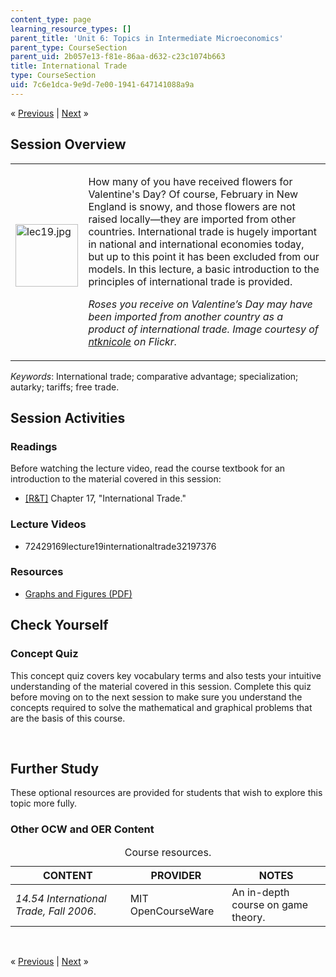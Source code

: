 ```yaml
---
content_type: page
learning_resource_types: []
parent_title: 'Unit 6: Topics in Intermediate Microeconomics'
parent_type: CourseSection
parent_uid: 2b057e13-f81e-86aa-d632-c23c1074b663
title: International Trade
type: CourseSection
uid: 7c6e1dca-9e9d-7e00-1941-647141088a9a
---
```

<p class="sc_nav">&laquo; <a class="sc_prev" href="./resolveuid/9af143892f78d160e3b7064bcdef0053">Previous</a> | <a class="sc_next" href="./resolveuid/eb20a38656314e616324268b98c9df1d">Next</a> &raquo;</p>
<h2 class="subhead">Session Overview</h2>
<table class="sc_overview">
    <tbody>
        <tr>
            <td><img src="./resolveuid/21bb9b2a2ef8639becdef55d73df07be" alt="lec19.jpg" width="100" height="100" />&nbsp;</td>
            <td>
            <p>How many of you have received flowers for Valentine's Day? Of course, February in New England is snowy, and those flowers are not raised locally&mdash;they are imported from other countries. International trade is hugely important in national and international economies today, but up to this point it has been excluded from our models. In this lecture, a basic introduction to the principles of international trade is provided.</p>
            <p class="instruction"><em>Roses you receive on Valentine&rsquo;s Day may have been imported from another country as a product of international trade. Image courtesy of <a href="http://www.flickr.com/photos/ntknicole/2509289031/">ntknicole</a> on Flickr.</em></p>
            </td>
        </tr>
    </tbody>
</table>
<p><em>Keywords</em>: International trade; comparative advantage; specialization; autarky; tariffs; free trade.</p>
<h2 class="subhead">Session Activities</h2>
<h3 class="subsubhead">Readings</h3>
<p>Before watching the lecture video, read the course textbook for an introduction to the material covered in this session:</p>
<ul class="arrow">
    <li><a href="./resolveuid/8abb293b49d8047a3f3674bfa02e78f7#_R_T_">[R&amp;T]</a> Chapter 17, &quot;International Trade.&quot;</li>
</ul>
<h3 class="subsubhead">Lecture Videos</h3>
<ul class="arrow">
    <li>72429169lecture19internationaltrade32197376</li>
</ul>
<h3 class="subsubhead">Resources</h3>
<ul class="arrow">
    <li><a href="./resolveuid/140751ff9fe6eb2976df6d6c5942fa7d">Graphs and Figures (PDF)</a></li>
</ul>
<h2 class="subhead">Check Yourself</h2>
<h3 class="subsubhead">Concept Quiz</h3>
<p>This concept quiz covers key vocabulary terms and also tests your intuitive understanding of the material covered in this session. Complete this quiz before moving on to the next session to make sure you understand the concepts required to solve the mathematical and graphical problems that are the basis of this course.</p>
<div id="quizArea">&nbsp;</div>
<script type="text/javascript" src="/scripts/jquery-1.3.2.min.js"></script> <script type="text/javascript" src="/scripts/jQuizMe-uncompressed.js"></script> <script type="text/javascript">

$( function($){
	var quizMulti = {
    multiList: [
	{
        ques: "Assume two countries, Country 1 and Country 2, are producing only two goods, apples and oranges. The opportunity cost of producing an apple is higher in Country 1. Which country has a comparative advantage in producing apples?",
        ans: "Country 2.",
        ansSel: ["Country 1.", "Both countries.", "Neither country."],
        ansInfo: "Country 2 has a comparative advantage in producing apples, because the opportunity cost of producing apples is lower in Country 2 (higher in Country 1)."
    },
	{
        ques: 'Now assume that in Country 1, producing one extra orange requires sacrificing the production of two apples. The <nobr>_______________</nobr> of oranges for apples is -2.',
        ans: "Marginal rate of transformation.",
        ansSel: ["Marginal rate of substitution.", "Price ratio.", "None of these."],
        ansInfo: "The correct answer is the marginal rate of transformation. The marginal rate of transformation captures the rate at which one output good could be transformed into another output good if resources were re-assigned."
    },
	{
        ques: "When an import tariff is imposed on a good that is imported by a given country, which of the following quantities decreases?",
        ans: "Consumer surplus and social welfare.",
        ansSel: ["Consumer surplus.", "Producer surplus.", "Social welfare."],
        ansInfo: "Both consumer surplus and social welfare will decline when a tariff is imposed. Consumer surplus declines because consumers pay higher prices for products they purchase. Producer surplus will increase, but not sufficiently to outweigh the decline in consumer surplus, and overall social welfare will decline due to deadweight loss."
    },
	{
        ques: "Which of the following can be a source of comparative advantage in international trade?",
        ans: "All of these.",
        ansSel: ["Endowments of natural resources.", "Endowments of labor.", "Technological differences."],
        ansInfo: "Differences in endowments of natural resources, labor or technological differences can all be the source of a comparative advantage for a country in producing a given good."
    }]
	};
	var options = {
		allRandom: false,
		Random: false,
		help: "",
		showHTML: false,
		animationType: 0,
		showWrongAns: true,
		title: "Concept test 1",	 
};
$("#quizArea").jQuizMe(quizMulti, options);
});
</script>
<h2 class="subhead">Further Study</h2>
<p>These optional resources are provided for students that wish to explore this topic more fully.</p>
<h3 class="subsubhead">Other OCW and OER Content</h3>
<div class="maintabletemplate">
<table summary="See table caption for summary." class="tablewidth100">
    <caption class="invisible">Course resources.</caption> <!-- BEGIN TABLE HEADER (for MIT OCW Table Template 2.51) -->
    <thead>
        <tr>
            <th scope="col">CONTENT</th>
            <th scope="col">PROVIDER</th>
            <th scope="col">NOTES</th>
        </tr>
    </thead>
    <!-- END TABLE HEADER -->
    <tbody>
        <tr class="row">
            <td><em>14.54 International Trade, Fall 2006</em>.</td>
            <td>MIT OpenCourseWare</td>
            <td>An in-depth course on game theory.</td>
        </tr>
        <!-- TEN ROWS -->
    </tbody>
</table>
</div>
<p>&nbsp;</p>
<p class="sc_nav_bottom">&laquo; <a class="sc_prev" href="./resolveuid/9af143892f78d160e3b7064bcdef0053">Previous</a> | <a class="sc_next" href="./resolveuid/eb20a38656314e616324268b98c9df1d">Next</a> &raquo;</p>